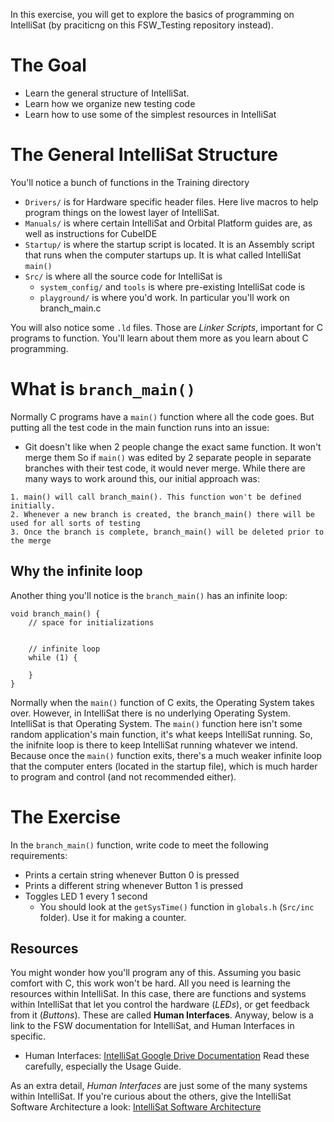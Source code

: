 In this exercise, you will get to explore the basics of programming on IntelliSat (by praciticng on this FSW_Testing repository instead).

# The Goal
* Learn the general structure of IntelliSat. 
* Learn how we organize new testing code
* Learn how to use some of the simplest resources in IntelliSat

# The General IntelliSat Structure
You'll notice a bunch of functions in the Training directory
* `Drivers/` is for Hardware specific header files. Here live macros to help program things on the lowest layer of IntelliSat.
* `Manuals/` is where certain IntelliSat and Orbital Platform guides are, as well as instructions for CubeIDE
* `Startup/` is where the startup script is located. It is an Assembly script that runs when the computer startups up. It is what called IntelliSat `main()`
* `Src/` is where all the source code for IntelliSat is
    * `system_config/` and `tools` is where pre-existing IntelliSat code is
    * `playground/` is where you'd work. In particular you'll work on branch_main.c

You will also notice some `.ld` files. Those are *Linker Scripts*, important for C programs to function. You'll learn about them more as you learn about C programming.

# What is `branch_main()`
Normally C programs have a `main()` function where all the code goes. But putting all the test code in the main function runs into an issue: 
- Git doesn't like when 2 people change the exact same function. It won't merge them
So if `main()` was edited by 2 separate people in separate branches with their test code, it would never merge. While there are many ways to work around this, our initial approach was:
```
1. main() will call branch_main(). This function won't be defined initially.
2. Whenever a new branch is created, the branch_main() there will be used for all sorts of testing
3. Once the branch is complete, branch_main() will be deleted prior to the merge
```

## Why the infinite loop
Another thing you'll notice is the `branch_main()` has an infinite loop:
```
void branch_main() {
	// space for initializations


	// infinite loop
	while (1) {

	}
}
```
Normally when the `main()` function of C exits, the Operating System takes over. However, in IntelliSat there is no underlying Operating System. IntelliSat is that Operating System. The `main()` function here isn't some random application's main function, it's what keeps IntelliSat running. So, the inifnite loop is there to keep IntelliSat running whatever we intend. Because once the `main()` function exits, there's a much weaker infinite loop that the computer enters (located in the startup file), which is much harder to program and control (and not recommended either).

# The Exercise
In the `branch_main()` function, write code to meet the following requirements:
- Prints a certain string whenever Button 0 is pressed
- Prints a different string whenever Button 1 is pressed
- Toggles LED 1 every 1 second
    - You should look at the `getSysTime()` function in `globals.h` (`Src/inc` folder). Use it for making a counter.

## Resources
You might wonder how you'll program any of this. Assuming you basic comfort with C, this work won't be hard. All you need is learning the resources within IntelliSat. In this case, there are functions and systems within IntelliSat that let you control the hardware (*LEDs*), or get feedback from it (*Buttons*). These are called **Human Interfaces**. Anyway, below is a link to the FSW documentation for IntelliSat, and Human Interfaces in specific.
- Human Interfaces: [IntelliSat Google Drive Documentation](https://drive.google.com/drive/folders/1zpdk_iLhg8gtlJ3CGYCjlBHBFf4T6uPW?usp=sharing)
Read these carefully, especially the Usage Guide.

As an extra detail, *Human Interfaces* are just some of the many systems within IntelliSat. If you're curious about the others, give the IntelliSat Software Architecture a look: [IntelliSat Software Architecture](https://drive.google.com/file/d/1QEXlteOZaiWoB1dDf9I8SrOeJhTq2IYE/view?usp=sharing)

